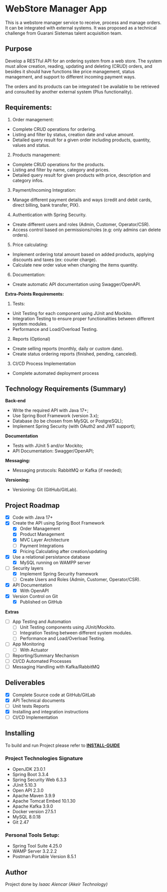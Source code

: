 # WebStore Manager App

This is a webstore manager service to receive, process and manage orders. It can be integrated with external systems. It was proposed as a technical challenge from Guarani Sistemas talent acquisition team.

## Purpose 

Develop a RESTful API for an ordering system from a web store. The system must allow creation, reading, updating and deleting (CRUD) orders, and besides it should have functions like price management, status management, and support to different incoming payment ways.

The orders and its products can be integrated t be available to be retrieved and consulted by another external system (Plus functionality).

## Requirements:

1. Order management:
- Complete CRUD operations for ordering.
- Listing and filter by status, creation date and value amount.
- Detailed query result for a given order including products, quantity, values and status.

2. Products management:
- Complete CRUD operations for the products.
- Listing and filter by name, category and prices.
- Detailed query result for given products with price, description and category infos.

3. Payment/Incoming Integration:
- Manage different payment details and ways (credit and debit cards, direct billing, bank transfer, PIX).

4. Authentication with Spring Security.
- Create different users and roles (Admin, Customer, Operator/CSR).
- Access control based on permissions/roles (e.g: only admins can delete orders).

5. Price calculating:
- Implement ordering total amount based on added products, applying discounts and taxes (ex: courier charge).
- Calculate new order value when changing the items quantity.

6. Documentation:
- Create automatic API documentation using Swagger/OpenAPI.

**Extra-Points Requirements:**
1. Tests:
- Unit Testing for each component using JUnit and Mockito.
- Integration Testing to ensure proper functionalities between different system modules.
- Performance and Load/Overload Testing.

2. Reports (Optional)
- Create selling reports (monthly, daily or custom date).
- Create status ordering reports (finished, pending, canceled).   

3. CI/CD Process Implementation
- Complete automated deployment process

## Technology Requirements (Summary)

**Back-end**
- Write the required API with Java 17+;
- Use Spring Boot Framework (version 3.x);
- Database (to be chosen from MySQL or PostgreSQL);
- Implement Spring Security (with OAuth2 and JWT support);

**Documentation**
- Tests with JUnit 5 and/or Mockito;
- API Documentation: Swagger/OpenAPI;

**Messaging:**
- Messaging protocols: RabbitMQ or Kafka (if needed);

**Versioning:**
- Versioning: Git (GitHub/GitLab).

## Project Roadmap

* [X]  Code with Java 17+
* [X]  Create the API using Spring Boot Framework
    * [X]  Order Management
    * [X]  Product Management
    * [X]  MVC Layer Architecture
    * [ ]  Payment Integrations
    * [X]  Pricing Calculating after creation/updating
* [X]  Use a relational persistance database 
    * [X]  MySQL running on WAMPP server
* [ ]  Security layers
    * [X]  Implement Spring Security framework
    * [ ]  Create Users and Roles (Admin, Customer, Operator/CSR).
* [X]  API Documentation 
    * [X]  With OpenAPI
* [X]  Version Control on Git
    * [X]  Published on GitHub

**Extras**
* [ ]  App Testing and Automation
    * [ ]  Unit Testing components using JUnit/Mockito.
    * [ ]  Integration Testing between different system modules.
    * [ ]  Performance and Load/Overload Testing.
* [ ]  App Monitoring
    * [ ]  With Actuator
* [ ]  Reporting/Summary Mechanism
* [ ]  CI/CD Automated Processes
* [ ]  Messaging Handling with Kafka/RabbitMQ

## Deliverables
* [X] Complete Source code at GitHub/GitLab
* [X] API Technical documents
* [ ] Unit tests Reports
* [X] Installing and integration instructions
* [ ] CI/CD Implementation

## Installing

To build and run Project please refer to **[INSTALL-GUIDE](https://github.com/Hakzai/Web-Store-Manager/blob/master/INSTALL-GUIDE.md)**

### Project Technologies Signature
- OpenJDK 23.0.1
- Spring Boot 3.3.4
- Spring Security Web 6.3.3
- JUnit 5.10.3
- Open API 2.3.0
- Apache Maven 3.9.9
- Apache Tomcat Embed 10.1.30
- Apache Kafka 3.9.0
- Docker version 27.5.1
- MySQL 8.0.18
- Git 2.47

### Personal Tools Setup:
- Spring Tool Suite 4.25.0
- WAMP Server 3.2.2.2
- Postman Portable Version 8.5.1

## Author

Project done by _Isaac Alencar (Akeir Technology)_